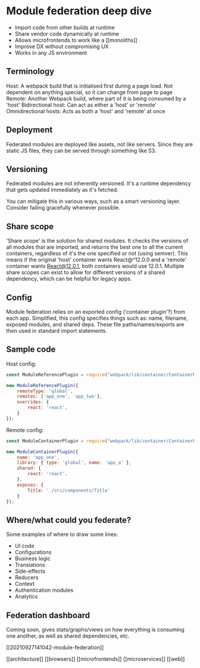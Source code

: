 # Module federation deep dive

- Import code from other builds at runtime
- Share vendor code dynamically at runtime
- Allows microfrontends to work like a [[monoliths]]
- Improve DX without compromising UX
- Works in any JS environment

## Terminology
Host: A webpack build that is initialised first during a page load. Not dependent on anything special, so it can change from page to page
Remote: Another Webpack build, where part of it is being consumed by a 'host'
Bidirectional host: Can act as either a 'host' or 'remote'
Omnidirectional hosts: Acts as both a 'host' and 'remote' at once

## Deployment
Federated modules are deployed like assets, not like servers. Since they are static JS files, they can be served through something like S3.

## Versioning
Federated modules are not inherently versioned. It's a runtime dependency that gets updated immediately as it's fetched.

You can mitigate this in various ways, such as a smart versioning layer.
Consider failing gracefully whenever possible.

## Share scope
'Share scope' is the solution for shared modules. It checks the versions of all modules that are imported, and returns the best one to all the current containers, regardless of it's the one specified or not (using semver). This means if the original 'host' container wants React@^12.0.0 and a 'remote' container wants React@12.0.1, both containers would use 12.0.1.
Multiple share scopes can exist to allow for different versions of a shared dependency, which can be helpful for legacy apps.

## Config
Module federation relies on an exported config ('container plugin'?) from each app. Simplified, this config specifies things such as: name, filename, exposed modules, and shared deps. These file paths/names/exports are then used in standard import statements.

## Sample code
Host config:
```js
const ModuleReferencePlugin = require("webpack/lib/container/ContainerReferencePlugin");

new ModuleReferencePlugin({
    remoteType: 'global',
    remotes: ['app_one', 'app_two'],
    overrides: {
        react: 'react',
    }
});
```

Remote config:
```js
const ModuleContainerPlugin = require("webpack/lib/container/ContainerPlugin");

new ModuleContainerPlugin({
    name: 'app_one',
    library: { type: 'global', name: 'app_a' },
    shared: {
        react: 'react',
    },
    exposes: {
        Title: './src/components/Title'
    }
});
```

## Where/what could you federate?

Some examples of where to draw some lines:

- UI code
- Configurations
- Business logic
- Translations
- Side-effects
- Reducers
- Context
- Authentication modules
- Analytics

## Federation dashboard

Coming soon, gives stats/graphs/views on how everything is consuming one another, as well as shared dependencies, etc.

[[20210927141042-module-federation]]

[[architecture]]
[[browsers]]
[[microfrontends]]
[[microservices]]
[[web]]
